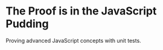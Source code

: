 The Proof is in the JavaScript Pudding
==========

Proving advanced JavaScript concepts with unit tests.
